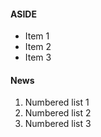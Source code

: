 #### ASIDE

* Item 1
* Item 2
* Item 3

####  News

1. Numbered list 1
2. Numbered list 2
3. Numbered list 3


